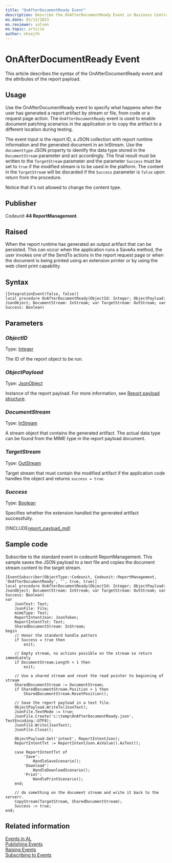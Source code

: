 ```yaml
---
title: "OnAfterDocumentReady Event"
description: Describe the OnAfterDocumentReady Event in Business Central.
ms.date: 03/13/2023
ms.reviewer: solsen
ms.topic: article
author: nhsejth
---
```


# OnAfterDocumentReady Event

This article describes the syntax of the OnAfterDocumentReady event and the attributes of the report payload.

## Usage

Use the OnAfterDocumentReady event to specify what happens when the user has generated a report artifact by stream or file, from code or a request page action. The `OnAfterDocumentReady` event is used to enable document patching scenarios in the application or to copy the artifact to a different location during testing.

The event input is the report ID, a JSON collection with report runtime information and the generated document in an InStream. Use the `documenttype` JSON property to identify the data type stored in the `DocumentStream` parameter and act accordingly. The final result must be written to the `TargetStream` parameter and the parameter `Success` must be set to `true` if the modified stream is to be used in the platform. The content in the `TargetStream` will be discarded if the `Success` parameter is `false` upon return from the procedure.

Notice that it's not allowed to change the content type.

## Publisher

Codeunit **44 ReportManagement**.

## Raised

When the report runtime has generated an output artifact that can be persisted. This can occur when the application runs a SaveAs method, the user invokes one of the SendTo actions in the report request page or when the document is being printed using an extension printer or by using the web client print capability.

## Syntax

```AL
[IntegrationEvent(false, false)]
local procedure OnAfterDocumentReady(ObjectId: Integer; ObjectPayload: JsonObject; DocumentStream: InStream; var TargetStream: OutStream; var Success: Boolean)
```

## Parameters

### *ObjectID*

Type: [Integer](methods-auto/integer/integer-data-type.md)

The ID of the report object to be run.

### *ObjectPayload*

Type: [JsonObject](methods-auto/jsonobject/jsonobject-data-type.md)

Instance of the report payload. For more information, see [Report payload structure](#reportpayload).

### *DocumentStream*

Type: [InStream](methods-auto/instream/instream-data-type.md)

A stream object that contains the generated artifact. The actual data type can be found from the MIME type in the report payload document.

### *TargetStream*

Type: [OutStream](methods-auto/outstream/outstream-data-type.md)

Target stream that must contain the modified artifact if the application code handles the object and returns `success = true`.

### *Success*

Type: [Boolean](methods-auto/boolean/boolean-data-type.md)

Specifies whether the extension handled the generated artifact successfully.

[!INCLUDE[report_payload_md](includes/report_payload.md)]

## Sample code

Subscribe to the standard event in codeunit ReportManagement. This sample saves the JSON payload to a text file and copies the document stream content to the target stream.

```AL
[EventSubscriber(ObjectType::Codeunit, Codeunit::ReportManagement, 'OnAfterDocumentReady', '', true, true)]
local procedure OnAfterDocumentReady(ObjectId: Integer; ObjectPayload: JsonObject; DocumentStream: InStream; var TargetStream: OutStream; var Success: Boolean)
var
    JsonText: Text;
    JsonFile: File;
    mimeType: Text;
    ReportIntentJson: JsonToken;
    ReportIntentTxt: Text;
    SharedDocumentStream: InStream;
begin
    // Honor the standard handle pattern
    if Success = true then
        exit;

    // Empty stream, no actions possible on the stream so return immediately
    if DocumentStream.Length < 1 then
        exit;

    // Use a shared stream and reset the read pointer to beginning of stream
    SharedDocumentStream := DocumentStream;
    if SharedDocumentStream.Position > 1 then
        SharedDocumentStream.ResetPosition();
    
    // Save the report payload in a text file.
    ObjectPayload.WriteTo(JsonText);
    JsonFile.TextMode := true;
    JsonFile.Create('c:\temp\OnAfterDocumentReady.json', TextEncoding::UTF8);
    JsonFile.Write(JsonText);
    JsonFile.Close();

    ObjectPayload.Get('intent', ReportIntentJson);
    ReportIntentTxt := ReportIntentJson.AsValue().AsText();

    case ReportIntentTxt of
        'Save':
            HandleSaveScenario();
        'Download':
            HandleDownloadScenario();
        'Print':
            HandlePrintScenario();
    end;
    
    // do something on the document stream and write it back to the serverr.
    CopyStream(TargetStream, SharedDocumentStream);
    Success := true;
end;

```

## Related information
<!-- [Working With and Troubleshooting Payloads](devenv-reports-troubleshoot-printing.md)   -->
<!-- [Developing Printer Extensions Overview](devenv-reports-printing.md)   -->
<!-- [Creating a Printer Extension](devenv-reports-create-printer-extension.md)   -->
[Events in AL](devenv-events-in-al.md)  
[Publishing Events](devenv-publishing-events.md)  
[Raising Events](devenv-raising-events.md)  
[Subscribing to Events](devenv-subscribing-to-events.md)  
